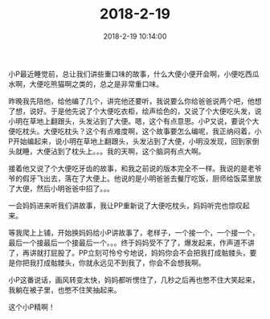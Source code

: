 ﻿---
title: "2018-2-19"
date: 2018-2-19 10:14:00
tags: 文字
categories: 爸爸
---
小P最近睡觉前，总让我们讲些重口味的故事，什么大便小便开会啊，小便吃西瓜水啊，大便吃熊猫啊之类的，总之是非常重口味。

昨晚我先陪他，给他编了几个，讲完他还要听，我说要么你给爸爸说两个吧，他想了想，说好。于是他先说了个大便吃衣柜，绘声绘色的，又说了个大便吃头发，说小明在草地上翻跟头，头发沾到了大便。嗯，这个有点意思。小P又说，要说个大便吃枕头。大便吃枕头？这个有点难度啊，这个故事要怎么编呢，我正纳闷着，小P开始编起来，说小明在草地上翻跟头，头发沾到了大便，小明没发现，回到家倒头就睡，大便沾到了枕头上。。。我的天啊，这个脑洞有点大啊。

接着他又说了个大便吃牙齿的故事，和我之前说的版本完全不一样。我说的是老爷爷的假牙飞出去，落在了大便上。他说的是小明爸爸去餐厅吃饭，厨师给饭菜里放了大便，然后小明爸爸中招了。。。

一会妈妈进来听我们讲故事，我让PP重新说了大便吃枕头，妈妈听完也惊叹起来。

等我爬上上铺，开始换妈妈给小P讲故事了，老样子，一个接一个，一个接一个，最后一个接最后一个接最后一个。。。终于妈妈受不了了，爆发起来，作声道不讲了，再讲就打屁股了。PP立刻可怜兮兮地说，妈妈你会不会把我打成骷髅头，要是你把我打成骷髅头，你就永远见不到我了，你会不会想我啊。

小P这番说话，画风转变太快，妈妈都听愣住了，几秒之后再也憋不住大笑起来，我躺在被子里，也憋不住笑抽起来。

这个小P精啊！ 